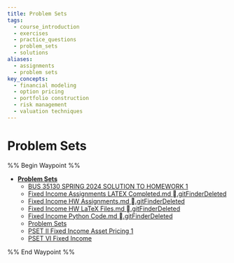 ```yaml
---
title: Problem Sets
tags:
  - course_introduction
  - exercises
  - practice_questions
  - problem_sets
  - solutions
aliases:
  - assignments
  - problem sets
key_concepts:
  - financial modeling
  - option pricing
  - portfolio construction
  - risk management
  - valuation techniques
---
```


# Problem Sets

%% Begin Waypoint %%
- **[Problem Sets](.md)**
	- [BUS 35130 SPRING 2024 SOLUTION TO HOMEWORK 1](BUS%2035130%20SPRING%202024%20SOLUTION%20TO%20HOMEWORK%201.md)
	- [Fixed Income Assignments LATEX Completed.md .gitFinderDeleted](Fixed%20Income%20Assignments%20LATEX%20Completed.md%20%0E.gitFinderDeleted)
	- [Fixed Income HW Assignments.md .gitFinderDeleted](Fixed%20Income%20HW%20Assignments.md%20%0E.gitFinderDeleted)
	- [Fixed Income HW LaTeX Files.md .gitFinderDeleted](Fixed%20Income%20HW%20LaTeX%20Files.md%20%0E.gitFinderDeleted)
	- [Fixed Income Python Code.md .gitFinderDeleted](Fixed%20Income%20Python%20Code.md%20%0E.gitFinderDeleted)
	- [Problem Sets](.md)
	- [PSET II Fixed Income Asset Pricing 1](PSET%20II%20Fixed%20Income%20Asset%20Pricing%201.md)
	- [PSET VI Fixed Income](PSET%20VI%20Fixed%20Income.md)

%% End Waypoint %%
